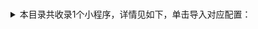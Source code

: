 # #
<details>
<summary>
本目录共收录1个小程序，详情见如下，单击导入对应配置：
</summary>

 自动导入功能依赖 [【神机模块】](https://raw.githubusercontent.com/zirawell/R-Store/main/Rule/Surge/Redirect/DivineEngine.sgmodule)
- [通用类](https://surge.app/install-module?url=https%3A%2F%2Fraw.githubusercontent.com%2Fzirawell%2FR-Store%2Fmain%2FRule%2FSurge%2FAdblock%2FApplet%2FWechat%2F%23%2F%E9%80%9A%E7%94%A8%E7%B1%BB%2FwechatAppletGeneral.sgmodule)

</details>